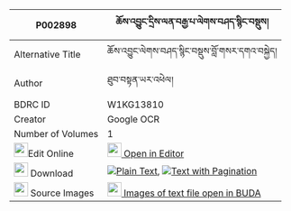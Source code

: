 |P002898|ཆོས་འབྱུང་དྲིས་ལན་བརྒྱ་པ་ལེགས་བཤད་སྙིང་བསྡུས། 
| --- | --- 
|Alternative Title |ཆོས་འབྱུང་ལེགས་བཤད་སྙིང་བསྡུས་བློ་གསར་དགའ་བསྐྱེད།
|Author| ཐུབ་བསྟན་ཡར་འཕེལ།
|BDRC ID | W1KG13810
|Creator | Google OCR
|Number of Volumes| 1
|<img width="25" src="https://img.icons8.com/color/25/000000/edit-property.png">Edit Online| [<img width="25" src="https://avatars.githubusercontent.com/u/45091458?s=200&v=4"> Open in Editor](http://editor.openpecha.org/P002898)
|<img width="25" src="https://img.icons8.com/fluent/48/000000/download-2.png"/>  Download | [![](https://img.icons8.com/color/20/000000/txt.png)Plain Text](https://github.com/Openpecha/P002898/releases/download/v1/chojung_drilen_gyapa_lekshe_ny_plain_P002898.zip), [![](https://img.icons8.com/color/20/000000/txt.png)Text with Pagination](https://github.com/Openpecha/P002898/releases/download/v1/chojung_drilen_gyapa_lekshe_ny_pages_P002898.zip)
|<img width="25" src="https://img.icons8.com/plasticine/100/000000/pictures-folder.png"/>  Source Images | [<img width="25" src="https://library.bdrc.io/icons/BUDA-small.svg"> Images of text file open in BUDA](https://library.bdrc.io/show/bdr:W1KG13810)